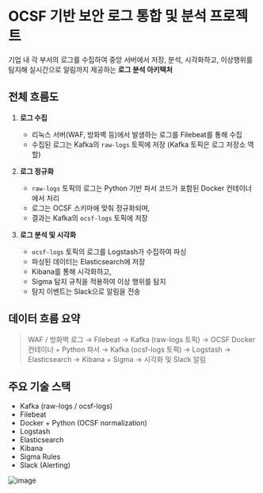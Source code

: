 # OCSF 기반 보안 로그 통합 및 분석 프로젝트

기업 내 각 부서의 로그를 수집하여 중앙 서버에서 저장, 분석, 시각화하고, 이상행위를 탐지해 실시간으로 알림까지 제공하는 **로그 분석 아키텍처**


## 전체 흐름도

1. **로그 수집**
   - 리눅스 서버(WAF, 방화벽 등)에서 발생하는 로그를 Filebeat를 통해 수집
   - 수집된 로그는 Kafka의 `raw-logs` 토픽에 저장
     (Kafka 토픽은 로그 저장소 역할)

2. **로그 정규화**
   - `raw-logs` 토픽의 로그는 Python 기반 파서 코드가 포함된 Docker 컨테이너에서 처리
   - 로그는 OCSF 스키마에 맞춰 정규화되며,
   - 결과는 Kafka의 `ocsf-logs` 토픽에 저장

3. **로그 분석 및 시각화**
   - `ocsf-logs` 토픽의 로그를 Logstash가 수집하여 파싱
   - 파싱된 데이터는 Elasticsearch에 저장
   - Kibana를 통해 시각화하고,
   - Sigma 탐지 규칙을 적용하여 이상 행위를 탐지
   - 탐지 이벤트는 Slack으로 알림을 전송
  

## 데이터 흐름 요약
> WAF / 방화벽 로그 → Filebeat → Kafka (raw-logs 토픽) → OCSF Docker 컨테이너 + Python 파서 → Kafka (ocsf-logs 토픽) → Logstash → Elasticsearch → Kibana + Sigma → 시각화 및 Slack 알림


## 주요 기술 스택

- Kafka (raw-logs / ocsf-logs)
- Filebeat
- Docker + Python (OCSF normalization)
- Logstash
- Elasticsearch
- Kibana
- Sigma Rules
- Slack (Alerting)

![image](https://github.com/user-attachments/assets/67722c31-8d9d-4e6d-8295-fca139514032)



